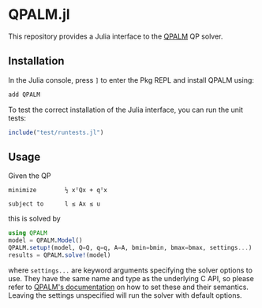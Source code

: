 # QPALM.jl

This repository provides a Julia interface to the [QPALM](https://github.com/kul-optec/QPALM)
QP solver.

## Installation

In the Julia console, press `]` to enter the Pkg REPL and install QPALM using:
```sh
add QPALM
```

To test the correct installation of the Julia interface, you can run the unit tests:
```julia
include("test/runtests.jl")
```

## Usage

Given the QP

```
minimize        ½ xᵀQx + qᵀx

subject to      l ≤ Ax ≤ u
```

this is solved by

```julia
using QPALM
model = QPALM.Model()
QPALM.setup!(model, Q=Q, q=q, A=A, bmin=bmin, bmax=bmax, settings...)
results = QPALM.solve!(model)
```

where `settings...` are keyword arguments specifying the solver options
to use. They have the same name and type as the underlying C API,
so please refer to [QPALM's documentation](https://kul-optec.github.io/QPALM/Doxygen/structQPALMSettings.html)
on how to set these and their semantics. Leaving the settings unspecified
will run the solver with default options.

